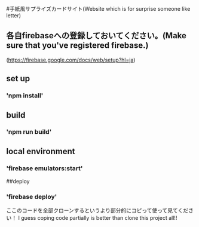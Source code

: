 #手紙風サプライズカードサイト(Website which is for surprise someone like letter)

## 各自firebaseへの登録しておいてください。(Make sure that you've registered firebase.)
(https://firebase.google.com/docs/web/setup?hl=ja)

## set up
### 'npm install'

## build
### 'npm run build'

## local environment
### 'firebase emulators:start'

##deploy
### 'firebase deploy'

ここのコードを全部クローンするというより部分的にコピって使って見てください！
I guess coping code partially is better than clone this project all!!
